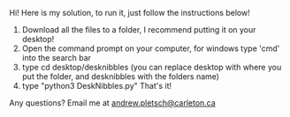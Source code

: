 Hi! Here is my solution, to run it, just follow the instructions below!
1. Download all the files to a folder, I recommend putting it on your desktop!
2. Open the command prompt on your computer, for windows type 'cmd' into the search bar
3. type cd desktop/desknibbles      (you can replace desktop with where you put the folder, and desknibbles with the folders name)
4. type "python3 DeskNibbles.py"
That's it!

Any questions? Email me at andrew.pletsch@carleton.ca
